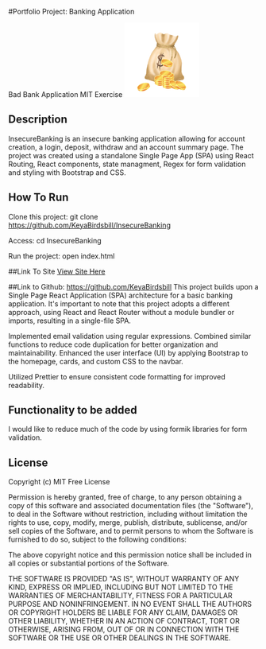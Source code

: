 #Portfolio Project: Banking Application

Bad Bank Application MIT Exercise
<img src= "moneybag.png" width= '150'/>

## Description

InsecureBanking is an insecure banking application allowing for account creation, a login, deposit, withdraw and an account summary page. The project was created using a standalone Single Page App (SPA) using React Routing, React components, state managment, Regex for form validation and styling with Bootstrap and CSS.

## How To Run

Clone this project:
git clone https://github.com/KeyaBirdsbill/InsecureBanking

Access:
cd InsecureBanking

Run the project:
open index.html

##Link To Site
[View Site Here](https://keyabirdsbill.io/InsecureBanking/)

##Link to Github: https://github.com/KeyaBirdsbill
This project builds upon a Single Page React Application (SPA) architecture for a basic banking application. It's important to note that this project adopts a different approach, using React and React Router without a module bundler or imports, resulting in a single-file SPA.

Implemented email validation using regular expressions.
Combined similar functions to reduce code duplication for better organization and maintainability.
Enhanced the user interface (UI) by applying Bootstrap to the homepage, cards, and custom CSS to the navbar.

Utilized Prettier to ensure consistent code formatting for improved readability.

## Functionality to be added

I would like to reduce much of the code by using formik libraries for form validation.

## License

Copyright (c) MIT Free License

Permission is hereby granted, free of charge, to any person obtaining a copy of this software and associated documentation files (the "Software"), to deal in the Software without restriction, including without limitation the rights to use, copy, modify, merge, publish, distribute, sublicense, and/or sell copies of the Software, and to permit persons to whom the Software is furnished to do so, subject to the following conditions:

The above copyright notice and this permission notice shall be included in all copies or substantial portions of the Software.

THE SOFTWARE IS PROVIDED "AS IS", WITHOUT WARRANTY OF ANY KIND, EXPRESS OR IMPLIED, INCLUDING BUT NOT LIMITED TO THE WARRANTIES OF MERCHANTABILITY, FITNESS FOR A PARTICULAR PURPOSE AND NONINFRINGEMENT. IN NO EVENT SHALL THE AUTHORS OR COPYRIGHT HOLDERS BE LIABLE FOR ANY CLAIM, DAMAGES OR OTHER LIABILITY, WHETHER IN AN ACTION OF CONTRACT, TORT OR OTHERWISE, ARISING FROM, OUT OF OR IN CONNECTION WITH THE SOFTWARE OR THE USE OR OTHER DEALINGS IN THE SOFTWARE.
